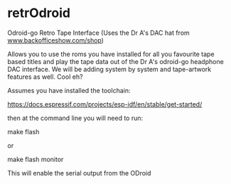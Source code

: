# retrOdroid
Odroid-go Retro Tape Interface (Uses the Dr A's DAC hat from www.backofficeshow.com/shop)

Allows you to use the roms you have installed for all you favourite tape based titles and play the tape data out of the Dr A's odroid-go headphone DAC interface. We will be adding system by system and tape-artwork features as well. Cool eh?

Assumes you have installed the toolchain:

https://docs.espressif.com/projects/esp-idf/en/stable/get-started/

then at the command line you will need to run:

make flash

or

make flash monitor

This will enable the serial output from the ODroid
